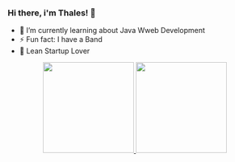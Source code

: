 ### Hi there, i'm Thales! 👋

- 🌱 I’m currently learning about Java Wweb Development
- ⚡ Fun fact: I have a Band
- 🥰 Lean Startup Lover

<div align="center">
  <a href="https://github.com/thales-cv">
  <img height="180em" src="https://github-readme-stats.vercel.app/api?username=thales-cv&show_icons=true&theme=dark&include_all_commits=true&count_private=true"/>
  <img height="180em" src="https://github-readme-stats.vercel.app/api/top-langs/?username=thales-cv&layout=compact&langs_count=7&theme=dark"/>
</div>
